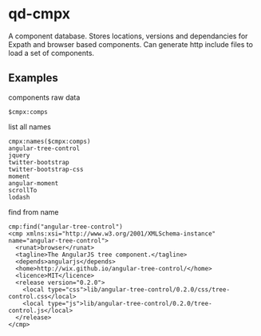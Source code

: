 # qd-cmpx

A component database. 
Stores locations, versions and dependancies for Expath and browser based components.
Can generate http include files to load a set of components.


## Examples

components raw data
````
$cmpx:comps
````
list all names
````
cmpx:names($cmpx:comps)
angular-tree-control
jquery
twitter-bootstrap
twitter-bootstrap-css
moment
angular-moment
scrollTo
lodash
````
find from name
````
cmp:find("angular-tree-control")
<cmp xmlns:xsi="http://www.w3.org/2001/XMLSchema-instance" name="angular-tree-control">
  <runat>browser</runat>
  <tagline>The AngularJS tree component.</tagline>
  <depends>angularjs</depends>
  <home>http://wix.github.io/angular-tree-control/</home>
  <licence>MIT</licence>
  <release version="0.2.0">
    <local type="css">lib/angular-tree-control/0.2.0/css/tree-control.css</local>
    <local type="js">lib/angular-tree-control/0.2.0/tree-control.js</local>
  </release>
</cmp>
````